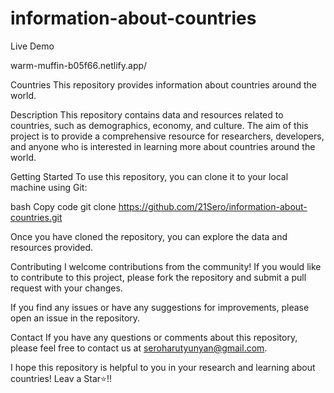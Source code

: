 # information-about-countries
Live Demo

warm-muffin-b05f66.netlify.app/


Countries
This repository provides information about countries around the world.

Description
This repository contains data and resources related to countries, such as demographics, economy, and culture. The aim of this project is to provide a comprehensive resource for researchers, developers, and anyone who is interested in learning more about countries around the world.

Getting Started
To use this repository, you can clone it to your local machine using Git:

bash
Copy code
git clone https://github.com/21Sero/information-about-countries.git

Once you have cloned the repository, you can explore the data and resources provided.

Contributing
I welcome contributions from the community! If you would like to contribute to this project, please fork the repository and submit a pull request with your changes.

If you find any issues or have any suggestions for improvements, please open an issue in the repository.

Contact
If you have any questions or comments about this repository, please feel free to contact us at seroharutyunyan@gmail.com.

I hope this repository is helpful to you in your research and learning about countries!
Leav a Star⭐!!
